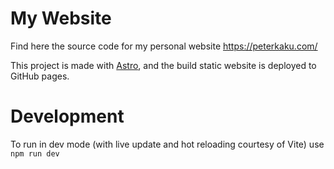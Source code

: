 # My Website

Find here the source code for my personal website https://peterkaku.com/

This project is made with [Astro](https://astro.build/), and the build static website is deployed to GitHub pages.

# Development

To run in dev mode (with live update and hot reloading courtesy of Vite) use `npm run dev`
